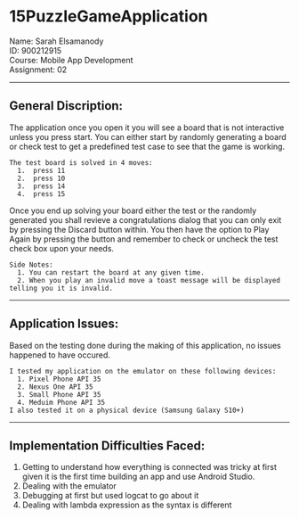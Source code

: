 # 15PuzzleGameApplication
Name: Sarah Elsamanody <br />
ID: 900212915 <br />
Course: Mobile App Development <br />
Assignment: 02 <br />

----------------------
## General Discription:
The application once you open it you will see a board that is not interactive unless you press start. You can either start by randomly generating a board or check test to get a predefined test case to see that the game is working. <br />

    The test board is solved in 4 moves:
      1.  press 11
      2.  press 10
      3.  press 14
      4.  press 15

Once you end up solving your board either the test or the randomly generated you shall revieve a congratulations dialog that you can only exit by pressing the Discard button within. You then have the option to Play Again by pressing the button and remember to check or uncheck the test check box upon your needs. <br />

    Side Notes:
      1. You can restart the board at any given time.
      2. When you play an invalid move a toast message will be displayed telling you it is invalid.
----------------
## Application Issues:
Based on the testing done during the making of this application, no issues happened to have occured.

    I tested my application on the emulator on these following devices:
      1. Pixel Phone API 35
      2. Nexus One API 35
      3. Small Phone API 35
      4. Meduim Phone API 35
    I also tested it on a physical device (Samsung Galaxy S10+)
-----------------
## Implementation Difficulties Faced:
1. Getting to understand how everything is connected was tricky at first given it is the first time building an app and use Android Studio.
2. Dealing with the emulator
3. Debugging at first but used logcat to go about it
4. Dealing with lambda expression as the syntax is different
